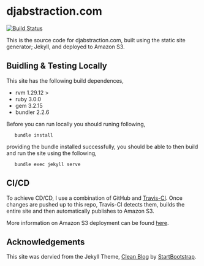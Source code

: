 # djabstraction.com

[![Build Status](https://travis-ci.com/devoctomy/djabstraction.com.svg?branch=main)](https://travis-ci.com/devoctomy/djabstraction.com)

This is the source code for djabstraction.com, built using the static site generator; Jekyll, and deployed to Amazon S3.

## Buidling & Testing Locally

This site has the following build dependences,

* rvm 1.29.12 >
* ruby 3.0.0
* gem 3.2.15
* bundler 2.2.6

Before you can run locally you should runing following,

```
   bundle install
```

providing the bundle installed successfully, you should be able to then build and run the site using the following,

```
   bundle exec jekyll serve
```

## CI/CD

To achieve CD/CD, I use a combination of GitHub and [Travis-CI](https://travis-ci.com/). Once changes are pushed up to this repo, Travis-CI detects them, builds the entire site and then automatically publishes to Amazon S3.

More information on Amazon S3 deployment can be found [here](https://docs.travis-ci.com/user/deployment/s3/).

## Acknowledgements

This site was dervied from the Jekyll Theme, [Clean Blog](https://startbootstrap.com/theme/clean-blog-jekyll) by [StartBootstrap](https://github.com/StartBootstrap).
